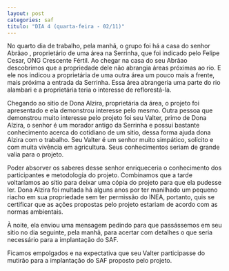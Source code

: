 ```yaml
---
layout: post
categories: saf
titulo: "DIA 4 (quarta-feira - 02/11)"
---
```


No quarto dia de trabalho, pela manhã, o grupo foi há a casa do senhor Abrãao , proprietário de uma área na Serrinha, que foi indicado pelo Felipe Cesar, ONG Crescente Fértil. Ao chegar na casa do seu Abrãao descobrimos que a propriedade dele não abrangia áreas próximas ao rio. E ele nos indicou a proprietária de uma outra área um pouco mais a frente, mais próxima a entrada da Serrinha. Essa área abrangeria uma parte do rio alambari e a proprietária teria o interesse de reflorestá-la. 

Chegando ao sitio de Dona Alzira, proprietária da área, o projeto foi apresentado e ela  demonstrou interesse pelo mesmo. Outra pessoa que demonstrou muito interesse pelo projeto foi seu Valter, primo de Dona Alzira,  o senhor é um morador antigo da Serrinha e possui bastante conhecimento acerca do cotidiano de um sitio, dessa forma ajuda dona Alzira com o trabalho. Seu Valter é um senhor muito simpático, solícito e com muita vivência em agricultura. Seus conhecimentos seriam de grande valia para o projeto. 

Poder absorver os saberes desse senhor enriqueceria o conhecimento dos participantes e metodologia do projeto. Combinamos que a tarde voltaríamos ao sítio para deixar uma cópia do projeto para que ela pudesse ler. Dona Alzira foi multada há alguns anos por ter manilhado um pequeno riacho em sua propriedade sem ter permissão do INEA, portanto, quis se certificar que as ações propostas pelo projeto estariam de acordo com as normas ambientais.

À noite, ela enviou uma mensagem pedindo para que passássemos em seu sitio no dia seguinte, pela manhã, para acertar com detalhes o que seria necessário para a implantação do SAF.

Ficamos empolgados e  na expectativa que seu Valter participasse do mutirão para a implantação do SAF proposto pelo projeto.
